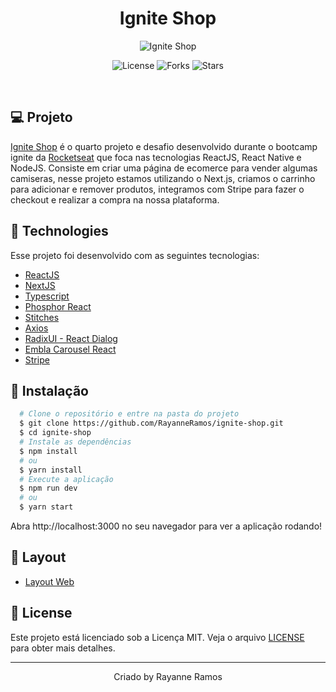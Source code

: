 <h1 align='center'>Ignite Shop</h1>

<p align='center'>
  <img src='https://user-images.githubusercontent.com/43352880/233742200-73007920-4994-4575-88f8-47e9564c5eab.png' alt='Ignite Shop' />
</p>

<p  align='center'>
  <img src='https://img.shields.io/badge/license-MIT-%23835afd' alt='License' />
  <img src='https://img.shields.io/badge/forks-MIT-%23835afd' alt='Forks' />
  <img src='https://img.shields.io/badge/stars-MIT-%23835afd' alt='Stars' />
</p>

<br>

## 💻 Projeto

[Ignite Shop](https://ignite-shop-sooty.vercel.app/) é o quarto projeto e desafio desenvolvido durante o bootcamp ignite da [Rocketseat](https://www.rocketseat.com.br/) que foca nas tecnologias ReactJS, React Native e NodeJS. Consiste em criar uma página de ecomerce para vender algumas camiseras, nesse projeto estamos utilizando o Next.js, criamos o carrinho para adicionar e remover produtos, integramos com Stripe para fazer o checkout e realizar a compra na nossa plataforma.

## 🧪 Technologies

Esse projeto foi desenvolvido com as seguintes tecnologias:

- [ReactJS](https://reactjs.org/)
- [NextJS](https://nextjs.org/)
- [Typescript](https://www.typescriptlang.org/)
- [Phosphor React](https://phosphoricons.com/)
- [Stitches](https://stitches.dev/)
- [Axios](https://axios-http.com/ptbr/docs/intro)
- [RadixUI - React Dialog](https://www.radix-ui.com/)
- [Embla Carousel React](https://www.embla-carousel.com/get-started/react/)
- [Stripe](https://stripe.com/docs/api)

## 🚀 Instalação

```bash
  # Clone o repositório e entre na pasta do projeto
  $ git clone https://github.com/RayanneRamos/ignite-shop.git
  $ cd ignite-shop
  # Instale as dependências
  $ npm install
  # ou
  $ yarn install
  # Execute a aplicação
  $ npm run dev
  # ou
  $ yarn start
```

Abra http://localhost:3000 no seu navegador para ver a aplicação rodando!

## 🔖 Layout

- [Layout Web](<https://www.figma.com/file/lsx1g8dVScHQJRvZZUVvpK/Ignite-Shop-2.0-(Copy)?node-id=11%3A599&t=puMIsO8zAJRy3qLg-1>)

## 📝 License

Este projeto está licenciado sob a Licença MIT. Veja o arquivo [LICENSE](LICENSE) para obter mais detalhes.

---

<p align='center'>Criado by Rayanne Ramos</p>
